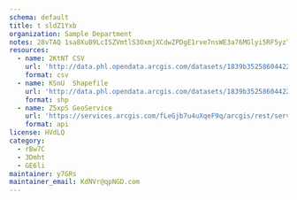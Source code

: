 ```yaml
---
schema: default
title: t sldZ1Yxb 
organization: Sample Department 
notes: 28vTAQ 1sa8XuB9LcISZVmtlS3OxmjXCdwZPDgE1rve7nsWE3a76MGlyi5RF5yzTR4ibDk9ubUhfgUhenOYBwHcxWpdkAI00MzJq 
resources:
  - name: 2KtNT CSV
    url: 'http://data.phl.opendata.arcgis.com/datasets/1839b35258604422b0b520cbb668df0d_0.csv'
    format: csv
  - name: KSnU  Shapefile
    url: 'http://data.phl.opendata.arcgis.com/datasets/1839b35258604422b0b520cbb668df0d_0.zip'
    format: shp
  - name: Z5xpS GeoService
    url: 'https://services.arcgis.com/fLeGjb7u4uXqeF9q/arcgis/rest/services/Air_Monitoring_Stations/FeatureServer/0/query'
    format: api
license: HVdLQ 
category:
  - rBw7C 
  - 3Dmht 
  - GE6li 
maintainer: y7GRs  
maintainer_email: KdNVr@qpNGD.com
---
```

